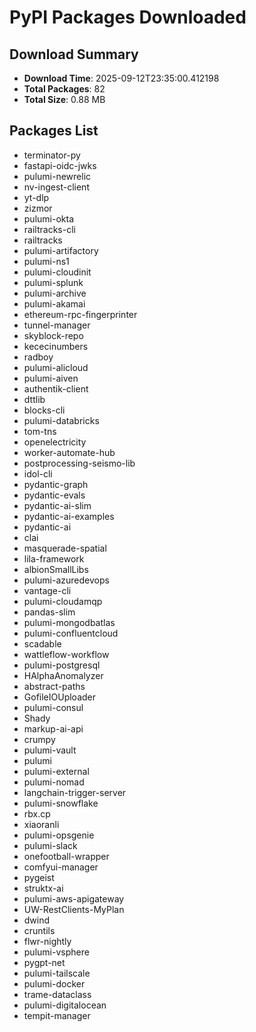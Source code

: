 # PyPI Packages Downloaded

## Download Summary
- **Download Time**: 2025-09-12T23:35:00.412198
- **Total Packages**: 82
- **Total Size**: 0.88 MB

## Packages List
- terminator-py
- fastapi-oidc-jwks
- pulumi-newrelic
- nv-ingest-client
- yt-dlp
- zizmor
- pulumi-okta
- railtracks-cli
- railtracks
- pulumi-artifactory
- pulumi-ns1
- pulumi-cloudinit
- pulumi-splunk
- pulumi-archive
- pulumi-akamai
- ethereum-rpc-fingerprinter
- tunnel-manager
- skyblock-repo
- kececinumbers
- radboy
- pulumi-alicloud
- pulumi-aiven
- authentik-client
- dttlib
- blocks-cli
- pulumi-databricks
- tom-tns
- openelectricity
- worker-automate-hub
- postprocessing-seismo-lib
- idol-cli
- pydantic-graph
- pydantic-evals
- pydantic-ai-slim
- pydantic-ai-examples
- pydantic-ai
- clai
- masquerade-spatial
- lila-framework
- albionSmallLibs
- pulumi-azuredevops
- vantage-cli
- pulumi-cloudamqp
- pandas-slim
- pulumi-mongodbatlas
- pulumi-confluentcloud
- scadable
- wattleflow-workflow
- pulumi-postgresql
- HAlphaAnomalyzer
- abstract-paths
- GofileIOUploader
- pulumi-consul
- Shady
- markup-ai-api
- crumpy
- pulumi-vault
- pulumi
- pulumi-external
- pulumi-nomad
- langchain-trigger-server
- pulumi-snowflake
- rbx.cp
- xiaoranli
- pulumi-opsgenie
- pulumi-slack
- onefootball-wrapper
- comfyui-manager
- pygeist
- struktx-ai
- pulumi-aws-apigateway
- UW-RestClients-MyPlan
- dwind
- cruntils
- flwr-nightly
- pulumi-vsphere
- pygpt-net
- pulumi-tailscale
- pulumi-docker
- trame-dataclass
- pulumi-digitalocean
- tempit-manager
